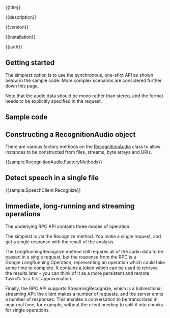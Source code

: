 {{title}}

{{description}}

{{version}}

{{installation}}

{{auth}}

## Getting started

The simplest option is to use the synchronous, one-shot API as shown
below in the sample code. More complex scenarios are considered further down this page.

Note that the audio data should be mono rather than stereo, and the
format needs to be explicitly specified in the request.

## Sample code

## Constructing a RecognitionAudio object

There are various factory methods on the
[RecognitionAudio](obj/api/Google.Cloud.Speech.V1P1Beta1.RecognitionAudio.yml) class to allow
instances to be constructed from files, streams, byte arrays and URIs.

{{sample:RecognitionAudio.FactoryMethods}}

## Detect speech in a single file

{{sample:SpeechClient.Recognize}}

## Immediate, long-running and streaming operations

The underlying RPC API contains three modes of operation.

The simplest is via the Recognize method. You make a single
request, and get a single response with the result of the analysis.

The LongRunningRecognize method still requires all of the audio data to be
passed in a single request, but the response from the RPC is a
Google.LongRunning.Operation, representing an operation which could
take some time to complete. It contains a token which can be used to
retrieve the results later - you can think of it as a more
persistent and remote `Task<T>` to a first approximation.

Finally, the RPC API supports StreamingRecognize, which is a
bidirectional streaming API: the client makes a number of requests,
and the server emits a number of responses. This enables a
conversation to be transcribed in near real time, for example,
without the client needing to split it into chunks for single
operations.
